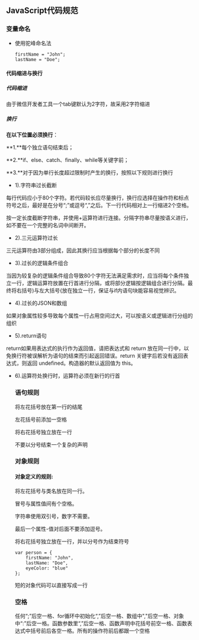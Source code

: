 ## JavaScript代码规范 
### 变量命名

- 使用驼峰命名法
  ```
  firstName = "John";
  lastName = "Doe";
  ```
#### 代码缩进与换行
##### 代码缩进
由于微信开发者工具一个tab键默认为2字符，故采用2字符缩进

##### 换行
**在以下位置必须换行**：

**1.**每个独立语句结束后；

**2.**if、else、catch、finally、while等关键字前；

**3.**对于因为单行长度超过限制时产生的换行，按照以下规则进行换行

-  1).字符串过长截断

每行代码应小于80个字符。若代码较长应尽量换行，换行应选择在操作符和标点符号之后，最好是在分号“;”或逗号“,”之后。下一行代码相对上一行缩进2个空格。

按一定长度截断字符串，并使用+运算符进行连接。分隔字符串尽量按语义进行，如不要在一个完整的名词中间断开。

- 2).三元运算符过长 

三元运算符由3部分组成，因此其换行应当根据每个部分的长度不同

- 3).过长的逻辑条件组合

当因为较复杂的逻辑条件组合导致80个字符无法满足需求时，应当将每个条件独立一行，逻辑运算符放置在行首进行分隔，或将部分逻辑按逻辑组合进行分隔。最终将右括号)与左大括号{放在独立一行，保证与if内语句块能容易视觉辨识。

- 4).过长的JSON和数组

如果对象属性较多导致每个属性一行占用空间过大，可以按语义或逻辑进行分组的组织

- 5).return语句

return如果用表达式的执行作为返回值，请把表达式和 return 放在同一行中，以免换行符被误解析为语句的结束而引起返回错误。return 关键字后若没有返回表达式，则返回 undefined。构造器的默认返回值为 this。   

- 6).运算符处换行时，运算符必须在新行的行首

  ### 语句规则

  将左花括号放在第一行的结尾

  左花括号前添加一空格

  将右花括号独立放在一行

  不要以分号结束一个复杂的声明

  ### 对象规则

  #### 对象定义的规则:

  将左花括号与类名放在同一行。

  冒号与属性值间有个空格。

  字符串使用双引号，数字不需要。

  最后一个属性-值对后面不要添加逗号。

  将右花括号独立放在一行，并以分号作为结束符号

  ```
  var person = {
      firstName: "John",
      lastName: "Doe",
      eyeColor: "blue"
  };
  ```

  短的对象代码可以直接写成一行

  ### 空格

  任何“;”后空一格、for循环中初始化“,”后空一格、数组中","后空一格、对象中“:”后空一格。函数参数里“,”后空一格、函数声明中花括号前空一格、函数表达式中括号前后各空一格。所有的操作符前后都跟一个空格

  

